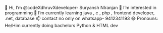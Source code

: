 👋 Hi, I’m @codeXdhruvXdeveloper- Suryansh NIranjan
👀 I’m interested in programming
🌱 I’m currently learning java , c , php , frontend developer, .net, database
📫 contact no only on whatsapp- 9412341193
😄 Pronouns: He/Him
currently doing bachelors
Python & HTML dev
